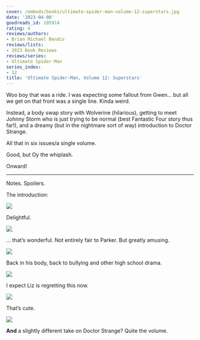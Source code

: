 ```yaml
---
cover: /embeds/books/ultimate-spider-man-volume-12-superstars.jpg
date: '2023-04-08'
goodreads_id: 105914
rating: 4
reviews/authors:
- Brian Michael Bendis
reviews/lists:
- 2023 Book Reviews
reviews/series:
- Ultimate Spider-Man
series_index:
- 12
title: 'Ultimate Spider-Man, Volume 12: Superstars'
---
```

Woo boy that was a ride. I was expecting some fallout from Gwen… but all we get on that front was a single line. Kinda weird. 

Instead, a body swap story with Wolverine (hilarious), getting to meet Johnny Storm who is just trying to be normal (best Fantastic Four story thus far!), and a dreamy (but in the nightmare sort of way) introduction to Doctor Strange. 

All that in six issues/a single volume. 

Good, but Oy the whiplash. 

Onward!

<!--more-->

---



Notes. Spoilers. 

The introduction:

![](/embeds/books/attachments/ultimate-spider-man-v12-a59386.png)

Delightful. 

![](/embeds/books/attachments/ultimate-spider-man-v12-daa88c.png)

… that’s wonderful. Not entirely fair to Parker. But greatly amusing. 

![](/embeds/books/attachments/ultimate-spider-man-v12-36d16f.png)

Back in his body, back to bullying and other high school drama. 

![](/embeds/books/attachments/ultimate-spider-man-v12-ffad79.png)

I expect Liz is regretting this now. 

![](/embeds/books/attachments/ultimate-spider-man-v12-e799fd.png)

That’s cute. 

![](/embeds/books/attachments/ultimate-spider-man-v12-80a2c7.png)

**And** a slightly different take on Doctor Strange? Quite the volume. 


